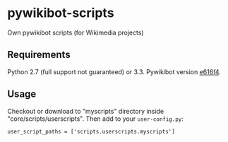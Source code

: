 # pywikibot-scripts
Own pywikibot scripts (for Wikimedia projects)

## Requirements
Python 2.7 (full support not guaranteed) or 3.3.
Pywikibot version [e616f4](https://github.com/wikimedia/pywikibot/tree/e616f447be032359a6b838fedb75b7bf6cf7d906).

## Usage
Checkout or download to "myscripts" directory inside "core/scripts/userscripts".
Then add to your `user-config.py`:
```
user_script_paths = ['scripts.userscripts.myscripts']
```